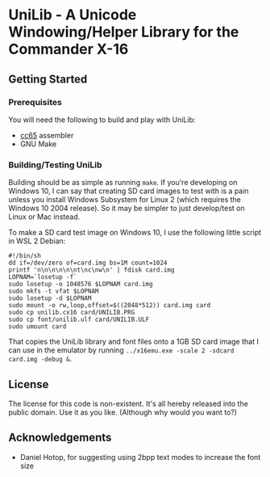 # UniLib - A Unicode Windowing/Helper Library for the Commander X-16

## Getting Started

### Prerequisites

You will need the following to build and play with UniLib:
* [cc65](https://cc65.github.io/) assembler
* GNU Make

### Building/Testing UniLib

Building should be as simple as running `make`. If you're developing on Windows 10, I can say that creating SD card images to test with is a pain unless you install Windows Subsystem for Linux 2 (which requires the Windows 10 2004 release). So it may be simpler to just develop/test on Linux or Mac instead.

To make a SD card test image on Windows 10, I use the following little script in WSL 2 Debian:
```
#!/bin/sh
dd if=/dev/zero of=card.img bs=1M count=1024
printf 'n\n\n\n\n\nt\nc\nw\n' | fdisk card.img
LOPNAM=`losetup -f`
sudo losetup -o 1048576 $LOPNAM card.img
sudo mkfs -t vfat $LOPNAM
sudo losetup -d $LOPNAM
sudo mount -o rw,loop,offset=$((2048*512)) card.img card
sudo cp unilib.cx16 card/UNILIB.PRG
sudo cp font/unilib.ulf card/UNILIB.ULF
sudo umount card
```
That copies the UniLib library and font files onto a 1GB SD card image that I can use in the emulator by running `../x16emu.exe -scale 2 -sdcard card.img -debug &`.

## License

The license for this code is non-existent. It's all hereby released into the public domain. Use it as you like. (Although why would you want to?)

## Acknowledgements

* Daniel Hotop, for suggesting using 2bpp text modes to increase the font size
